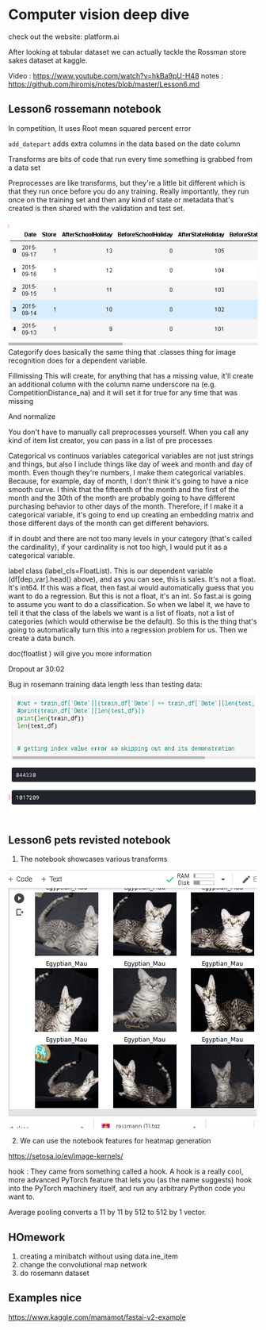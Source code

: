 # Computer vision deep dive

check out the website: platform.ai

After looking at tabular dataset we can actually tackle the Rossman store sakes dataset at kaggle.

Video : <https://www.youtube.com/watch?v=hkBa9pU-H48>
notes : <https://github.com/hiromis/notes/blob/master/Lesson6.md>

## Lesson6 rossemann notebook

In competition, It uses Root mean squared percent error

`add_datepart` adds extra columns in the data based on the date column

Transforms are bits of code that run every time something is grabbed from a data set 

 Preprocesses are like transforms, but they're a little bit different which is that they run once before you do any training. Really importantly, they run once on the training set and then any kind of state or metadata that's created is then shared with the validation and test set.

![](rosemann_cleaning.png)
Categorify does basically the same thing that .classes thing for image recognition does for a dependent variable. 

Fillmissing This will create, for anything that has a missing value, it'll create an additional column with the column name underscore na (e.g. CompetitionDistance_na) and it will set it for true for any time that was missing

And normalize

You don't have to manually call preprocesses yourself. When you call any kind of item list creator, you can pass in a list of pre processes

Categorical vs continuos variables
 categorical variables are not just strings and things, but also I include things like day of week and month and day of month. Even though they're numbers, I make them categorical variables. Because, for example, day of month, I don't think it's going to have a nice smooth curve. I think that the fifteenth of the month and the first of the month and the 30th of the month are probably going to have different purchasing behavior to other days of the month. Therefore, if I make it a categorical variable, it's going to end up creating an embedding matrix and those different days of the month can get different behaviors.

 if in doubt and there are not too many levels in your category (that's called the cardinality), if your cardinality is not too high, I would put it as a categorical variable. 

 label class (label_cls=FloatList). This is our dependent variable (df[dep_var].head() above), and as you can see, this is sales. It's not a float. It's int64. If this was a float, then fast.ai would automatically guess that you want to do a regression. But this is not a float, it's an int. So fast.ai is going to assume you want to do a classification. So when we label it, we have to tell it that the class of the labels we want is a list of floats, not a list of categories (which would otherwise be the default). So this is the thing that's going to automatically turn this into a regression problem for us. Then we create a data bunch.

 doc(floatlist ) will give you more information

 Dropout ar 30:02

Bug in rosemann training data length less than testing data:
![](rosemann_bug.png)

## Lesson6 pets revisted notebook

1. The notebook showcases various transforms

![](cat.png)

2. We can use the notebook features for heatmap generation

<https://setosa.io/ev/image-kernels/>

hook : They came from something called a hook. A hook is a really cool, more advanced PyTorch feature that lets you (as the name suggests) hook into the PyTorch machinery itself, and run any arbitrary Python code you want to. 

Average pooling converts a 11 by 11 by 512 to 512 by 1 vector.

## HOmework

1. creating a minibatch without using data.ine_item
2. change the convolutional map network
3. do rosemann dataset

## Examples nice

<https://www.kaggle.com/mamamot/fastai-v2-example>
